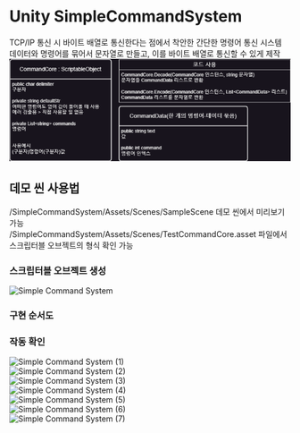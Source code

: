 # Unity SimpleCommandSystem
TCP/IP 통신 시 바이트 배열로 통신한다는 점에서 착안한 간단한 명령어 통신 시스템<br>
데이터와 명령어를 묶어서 문자열로 만들고, 이를 바이트 배열로 통신할 수 있게 제작<br>
![1](https://github.com/seintcat/-Unity-SimpleCommandSystem/blob/master/Docs/CommandCore.drawio.png?raw=true)<br>

## 데모 씬 사용법
/SimpleCommandSystem/Assets/Scenes/SampleScene 데모 씬에서 미리보기 가능<br>
/SimpleCommandSystem/Assets/Scenes/TestCommandCore.asset 파일에서 스크립터블 오브젝트의 형식 확인 가능<br>

### 스크립터블 오브젝트 생성
![Simple Command System](https://github.com/seintcat/-Unity-SimpleCommandSystem/assets/35403288/10d149d2-97e0-4508-b454-51ec54b696ac)<br>

### 구현 순서도

### 작동 확인
![Simple Command System (1)](https://github.com/seintcat/-Unity-SimpleCommandSystem/assets/35403288/da1e3931-fbc4-4e3a-8a3c-36b8d91c0673)<br>
![Simple Command System (2)](https://github.com/seintcat/-Unity-SimpleCommandSystem/assets/35403288/d01e01ae-e703-4d23-a134-6bf9ee62c516)<br>
![Simple Command System (3)](https://github.com/seintcat/-Unity-SimpleCommandSystem/assets/35403288/1d1fd1b5-b3b7-475a-89ee-73662c6eee05)<br>
![Simple Command System (4)](https://github.com/seintcat/-Unity-SimpleCommandSystem/assets/35403288/0046d485-a794-4a1b-a191-b1610d4440b0)<br>
![Simple Command System (5)](https://github.com/seintcat/-Unity-SimpleCommandSystem/assets/35403288/e6bb9029-ef64-496a-a439-54f948cdd2ef)<br>
![Simple Command System (6)](https://github.com/seintcat/-Unity-SimpleCommandSystem/assets/35403288/f3c2b572-a6f4-4072-ae97-d62ffac4b483)<br>
![Simple Command System (7)](https://github.com/seintcat/-Unity-SimpleCommandSystem/assets/35403288/18803a0f-3d33-4194-8191-d584e1de7361)<br>


<br>
